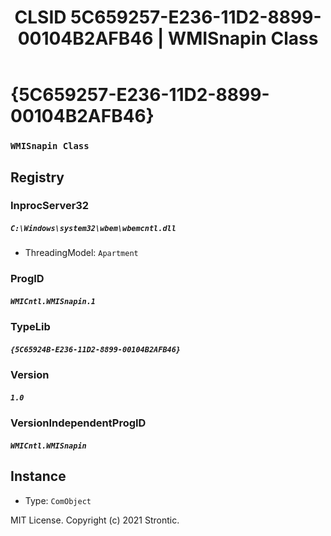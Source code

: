 ﻿---
title: "CLSID 5C659257-E236-11D2-8899-00104B2AFB46 | WMISnapin Class"
excerpt: What is COM-Object CLSID 5C659257-E236-11D2-8899-00104B2AFB46?
---

# {5C659257-E236-11D2-8899-00104B2AFB46}

### `WMISnapin Class`

## Registry


### InprocServer32

##### `C:\Windows\system32\wbem\wbemcntl.dll`
* ThreadingModel: `Apartment`

### ProgID

##### `WMICntl.WMISnapin.1`

### TypeLib

##### `{5C65924B-E236-11D2-8899-00104B2AFB46}`

### Version

##### `1.0`

### VersionIndependentProgID

##### `WMICntl.WMISnapin`

## Instance

* Type: `ComObject`

MIT License. Copyright (c) 2021 Strontic.


